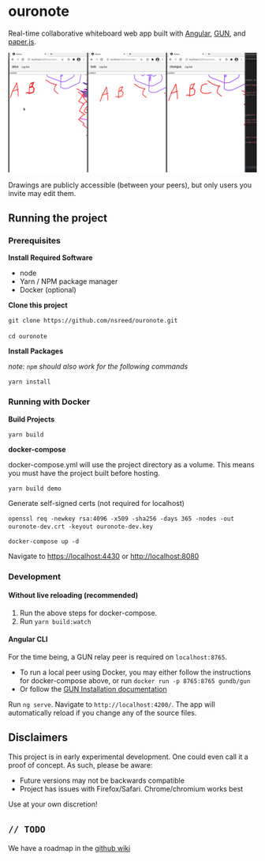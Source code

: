 # ouronote

Real-time collaborative whiteboard web app built with [Angular](https://angular.io/), [GUN](https://gun.eco/), and [paper.js](http://paperjs.org/).

![per-user permissions](./docs/sync-permissions-demo.gif)

Drawings are publicly accessible (between your peers), but only users you invite may edit them.

## Running the project

### Prerequisites

**Install Required Software**

- node
- Yarn / NPM package manager
- Docker (optional)

**Clone this project**

```
git clone https://github.com/nsreed/ouronote.git

cd ouronote
```

**Install Packages**

_note: `npm` should also work for the following commands_

```
yarn install
```

### Running with Docker

**Build Projects**

```
yarn build
```

**docker-compose**

docker-compose.yml will use the project directory as a volume. This means you must have the project built before hosting.

```
yarn build demo
```

Generate self-signed certs (not required for localhost)

```
openssl req -newkey rsa:4096 -x509 -sha256 -days 365 -nodes -out ouronote-dev.crt -keyout ouronote-dev.key
```

```
docker-compose up -d
```

Navigate to <https://localhost:4430> or <http://localhost:8080>

### Development

#### Without live reloading (recommended)

1. Run the above steps for docker-compose.
2. Run `yarn build:watch`

#### Angular CLI

For the time being, a GUN relay peer is required on `localhost:8765`.

- To run a local peer using Docker, you may either follow the instructions for docker-compose above, or run `docker run -p 8765:8765 gundb/gun`
- Or follow the [GUN Installation documentation](https://gun.eco/docs/Installation#node)

Run `ng serve`. Navigate to `http://localhost:4200/`. The app will automatically reload if you change any of the source files.

## Disclaimers

This project is in early experimental development. One could even call it a proof of concept. As such, please be aware:

- Future versions may not be backwards compatible
- Project has issues with Firefox/Safari. Chrome/chromium works best

Use at your own discretion!

## `// TODO`

We have a roadmap in the [github wiki](https://github.com/nsreed/ouronote/wiki/Roadmap)
